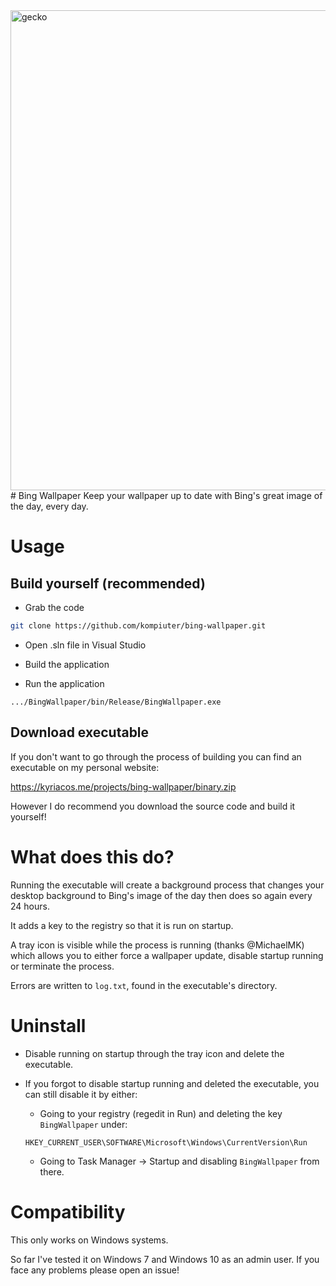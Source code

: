<img src="https://github.com/kompiuter/bing-wallpaper/blob/master/resources/geckorain.jpg?raw=true" alt="gecko" width="768">
# Bing Wallpaper
Keep your wallpaper up to date with Bing's great image of the day, every day.

# Usage

## Build yourself (recommended)

 - Grab the code

```bash
git clone https://github.com/kompiuter/bing-wallpaper.git
````

 - Open .sln file in Visual Studio

 - Build the application

 - Run the application

```
.../BingWallpaper/bin/Release/BingWallpaper.exe
```

## Download executable

If you don't want to go through the process of building you can find an executable on my personal website:

https://kyriacos.me/projects/bing-wallpaper/binary.zip

However I do recommend you download the source code and build it yourself!

# What does this do?

Running the executable will create a background process that changes your desktop background to Bing's image of the day then does so again every 24 hours.

It adds a key to the registry so that it is run on startup.

A tray icon is visible while the process is running (thanks @MichaelMK) which allows you to either force a wallpaper update, disable startup running or terminate the process.

Errors are written to `log.txt`, found in the executable's directory.

# Uninstall

 - Disable running on startup through the tray icon and delete the executable.

 - If you forgot to disable startup running and deleted the executable, you can still disable it by either:
 
   - Going to your registry (regedit in Run) and deleting the key `BingWallpaper` under:
    ```
    HKEY_CURRENT_USER\SOFTWARE\Microsoft\Windows\CurrentVersion\Run
    ```

   - Going to Task Manager -> Startup and disabling `BingWallpaper` from there.

# Compatibility

This only works on Windows systems.

So far I've tested it on Windows 7 and Windows 10 as an admin user. If you face any problems please open an issue!
